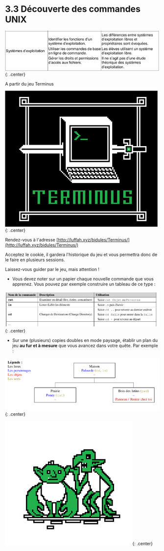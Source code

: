 # 3.3 Découverte des commandes UNIX

![image](data/BO.png){: .center}

A partir du jeu Terminus

![image](data/terminus.png){: .center}


Rendez-vous à l'adresse [http://luffah.xyz/bidules/Terminus/](http://luffah.xyz/bidules/Terminus/)

Acceptez le cookie, il gardera l'historique du jeu et vous permettra donc de le faire en plusieurs sessions.

Laissez-vous guider par le jeu, mais attention !  

- Vous devez noter sur un papier chaque nouvelle commande que vous apprenez. Vous pouvez par exemple construire un tableau de ce type :

![image](data/term_1.png){: .center}


- Sur une (plusieurs) copies doubles en mode paysage, établir un plan du jeu **au fur et à mesure** que vous avancez dans votre quête. Par exemple :

![image](data/term_2.png){: .center}

![image](data/item_trolls.png){: .center}

<!--
## Correction
Voici [un corrigé](data/Terminus-corrige.pdf) établi par Charles Poulmaire, de l'académie de Versailles.
-->